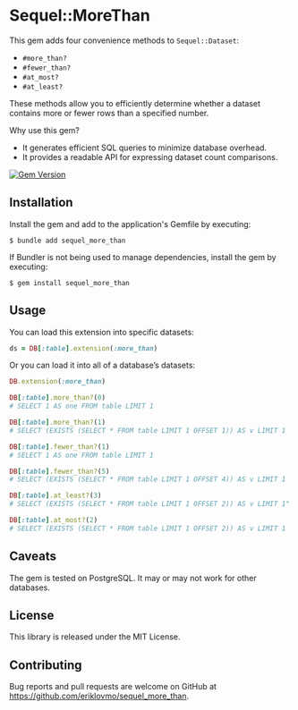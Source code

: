 # Sequel::MoreThan

This gem adds four convenience methods to `Sequel::Dataset`:

* `#more_than?`
* `#fewer_than?`
* `#at_most?`
* `#at_least?`

These methods allow you to efficiently determine whether a dataset contains more or fewer rows than a specified number.

Why use this gem?

* It generates efficient SQL queries to minimize database overhead.
* It provides a readable API for expressing dataset count comparisons.

[![Gem Version](https://badge.fury.io/rb/sequel_more_than.svg)](https://badge.fury.io/rb/sequel_more_than)

## Installation

Install the gem and add to the application's Gemfile by executing:

    $ bundle add sequel_more_than

If Bundler is not being used to manage dependencies, install the gem by executing:

    $ gem install sequel_more_than

## Usage

You can load this extension into specific datasets:

```ruby
ds = DB[:table].extension(:more_than)
``````

Or you can load it into all of a database’s datasets:

```ruby
DB.extension(:more_than)

DB[:table].more_than?(0)
# SELECT 1 AS one FROM table LIMIT 1

DB[:table].more_than?(1)
# SELECT (EXISTS (SELECT * FROM table LIMIT 1 OFFSET 1)) AS v LIMIT 1

DB[:table].fewer_than?(1)
# SELECT 1 AS one FROM table LIMIT 1

DB[:table].fewer_than?(5)
# SELECT (EXISTS (SELECT * FROM table LIMIT 1 OFFSET 4)) AS v LIMIT 1

DB[:table].at_least?(3)
# SELECT (EXISTS (SELECT * FROM table LIMIT 1 OFFSET 2)) AS v LIMIT 1"

DB[:table].at_most?(2)
# SELECT (EXISTS (SELECT * FROM table LIMIT 1 OFFSET 2)) AS v LIMIT 1

```

## Caveats

The gem is tested on PostgreSQL. It may or may not work for other databases.

## License

This library is released under the MIT License.

## Contributing

Bug reports and pull requests are welcome on GitHub at https://github.com/eriklovmo/sequel_more_than.
